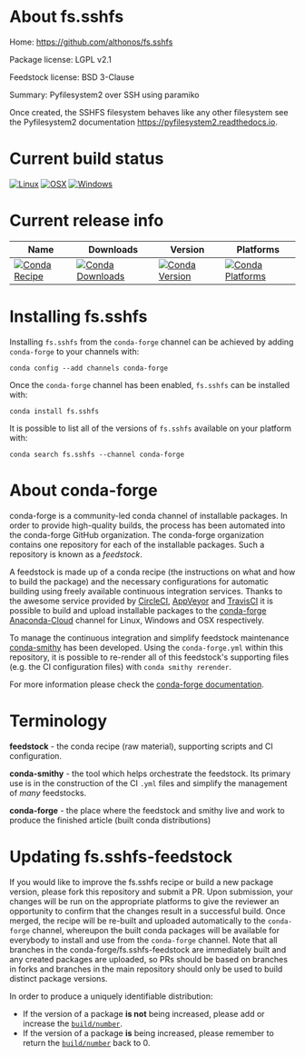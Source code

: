 About fs.sshfs
==============

Home: https://github.com/althonos/fs.sshfs

Package license: LGPL v2.1

Feedstock license: BSD 3-Clause

Summary: Pyfilesystem2 over SSH using paramiko

Once created, the SSHFS filesystem behaves like any other filesystem see the Pyfilesystem2 documentation https://pyfilesystem2.readthedocs.io.


Current build status
====================

[![Linux](https://img.shields.io/circleci/project/github/conda-forge/fs.sshfs-feedstock/master.svg?label=Linux)](https://circleci.com/gh/conda-forge/fs.sshfs-feedstock)
[![OSX](https://img.shields.io/travis/conda-forge/fs.sshfs-feedstock/master.svg?label=macOS)](https://travis-ci.org/conda-forge/fs.sshfs-feedstock)
[![Windows](https://img.shields.io/appveyor/ci/conda-forge/fs.sshfs-feedstock/master.svg?label=Windows)](https://ci.appveyor.com/project/conda-forge/fs-sshfs-feedstock/branch/master)

Current release info
====================

| Name | Downloads | Version | Platforms |
| --- | --- | --- | --- |
| [![Conda Recipe](https://img.shields.io/badge/recipe-fs.sshfs-green.svg)](https://anaconda.org/conda-forge/fs.sshfs) | [![Conda Downloads](https://img.shields.io/conda/dn/conda-forge/fs.sshfs.svg)](https://anaconda.org/conda-forge/fs.sshfs) | [![Conda Version](https://img.shields.io/conda/vn/conda-forge/fs.sshfs.svg)](https://anaconda.org/conda-forge/fs.sshfs) | [![Conda Platforms](https://img.shields.io/conda/pn/conda-forge/fs.sshfs.svg)](https://anaconda.org/conda-forge/fs.sshfs) |

Installing fs.sshfs
===================

Installing `fs.sshfs` from the `conda-forge` channel can be achieved by adding `conda-forge` to your channels with:

```
conda config --add channels conda-forge
```

Once the `conda-forge` channel has been enabled, `fs.sshfs` can be installed with:

```
conda install fs.sshfs
```

It is possible to list all of the versions of `fs.sshfs` available on your platform with:

```
conda search fs.sshfs --channel conda-forge
```


About conda-forge
=================

conda-forge is a community-led conda channel of installable packages.
In order to provide high-quality builds, the process has been automated into the
conda-forge GitHub organization. The conda-forge organization contains one repository
for each of the installable packages. Such a repository is known as a *feedstock*.

A feedstock is made up of a conda recipe (the instructions on what and how to build
the package) and the necessary configurations for automatic building using freely
available continuous integration services. Thanks to the awesome service provided by
[CircleCI](https://circleci.com/), [AppVeyor](https://www.appveyor.com/)
and [TravisCI](https://travis-ci.org/) it is possible to build and upload installable
packages to the [conda-forge](https://anaconda.org/conda-forge)
[Anaconda-Cloud](https://anaconda.org/) channel for Linux, Windows and OSX respectively.

To manage the continuous integration and simplify feedstock maintenance
[conda-smithy](https://github.com/conda-forge/conda-smithy) has been developed.
Using the ``conda-forge.yml`` within this repository, it is possible to re-render all of
this feedstock's supporting files (e.g. the CI configuration files) with ``conda smithy rerender``.

For more information please check the [conda-forge documentation](https://conda-forge.org/docs/).

Terminology
===========

**feedstock** - the conda recipe (raw material), supporting scripts and CI configuration.

**conda-smithy** - the tool which helps orchestrate the feedstock.
                   Its primary use is in the construction of the CI ``.yml`` files
                   and simplify the management of *many* feedstocks.

**conda-forge** - the place where the feedstock and smithy live and work to
                  produce the finished article (built conda distributions)


Updating fs.sshfs-feedstock
===========================

If you would like to improve the fs.sshfs recipe or build a new
package version, please fork this repository and submit a PR. Upon submission,
your changes will be run on the appropriate platforms to give the reviewer an
opportunity to confirm that the changes result in a successful build. Once
merged, the recipe will be re-built and uploaded automatically to the
`conda-forge` channel, whereupon the built conda packages will be available for
everybody to install and use from the `conda-forge` channel.
Note that all branches in the conda-forge/fs.sshfs-feedstock are
immediately built and any created packages are uploaded, so PRs should be based
on branches in forks and branches in the main repository should only be used to
build distinct package versions.

In order to produce a uniquely identifiable distribution:
 * If the version of a package **is not** being increased, please add or increase
   the [``build/number``](https://conda.io/docs/user-guide/tasks/build-packages/define-metadata.html#build-number-and-string).
 * If the version of a package **is** being increased, please remember to return
   the [``build/number``](https://conda.io/docs/user-guide/tasks/build-packages/define-metadata.html#build-number-and-string)
   back to 0.
